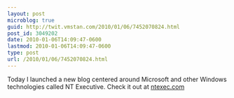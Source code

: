 ```yaml
---
layout: post
microblog: true
guid: http://twit.vmstan.com/2010/01/06/7452070824.html
post_id: 3049202
date: 2010-01-06T14:09:47-0600
lastmod: 2010-01-06T14:09:47-0600
type: post
url: /2010/01/06/7452070824.html
---
```

Today I launched a new blog centered around Microsoft and other Windows technologies called NT Executive. Check it out at [ntexec.com](http://ntexec.com)
